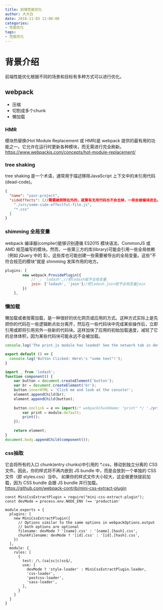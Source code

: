 ```yaml
---
title: 前端性能优化
author: 大大白
date: 2018-11-03 12:00:00
categories:
- 性能优化
tags: 
- 性能优化
---
```


# 背景介绍
前端性能优化根据不同的场景和目标有多种方式可以进行优化。

## webpack
- 压缩
- 切割成多个chunk 
- 懒加载

### HMR
模块热替换(Hot Module Replacement 或 HMR)是 webpack 提供的最有用的功能之一。它允许在运行时更新各种模块，而无需进行完全刷新。
https://www.webpackjs.com/concepts/hot-module-replacement/

### tree shaking
tree shaking 是一个术语，通常用于描述移除JavaScript 上下文中的未引用代码(dead-code)。
```package.json
{
  "name": "your-project",
  "sideEffects": [//需要被排除在外的，就算有无用代码也不会去掉，一样会被编译进去。
    "./src/some-side-effectful-file.js",
    "*.css"
  ]
}
```
### shimming 全局变量
webpack 编译器(compiler)能够识别遵循 ES2015 模块语法、CommonJS 或 AMD 规范编写的模块。然而，一些第三方的库(library)可能会引用一些全局依赖（例如 jQuery 中的 $）。这些库也可能创建一些需要被导出的全局变量。这些“不符合规范的模块”就是 shimming 发挥作用的地方。
```webpack.config.js
plugins: [
        new webpack.ProvidePlugin({
            // _: 'lodash',//把lodash赋予全局变量_
            join: ['lodash', 'join']//把lodash.join赋予全局变量join
        })
    ],
```

### 懒加载
懒加载或者按需加载，是一种很好的优化网页或应用的方式。这种方式实际上是先把你的代码在一些逻辑断点处分离开，然后在一些代码块中完成某些操作后，立即引用或即将引用另外一些新的代码块。这样加快了应用的初始加载速度，减轻了它的总体体积，因为某些代码块可能永远不会被加载。
```src/print.js
console.log('The print.js module has loaded! See the network tab in dev tools...');

export default () => {
  console.log('Button Clicked: Here\'s "some text"!');
}
```
```src/inxdex.js
import _ from 'lodash';
function component() {
    var button = document.createElement('button');
    var br = document.createElement('br');
    button.innerHTML = 'Click me and look at the console!';
    element.appendChild(br);
    element.appendChild(button);
    
    button.onclick = e => import(/* webpackChunkName: "print" */ './print').then(module => {
        var print = module.default;
        print();
    });
    
    return element;
}
document.body.appendChild(component());
```

### css抽取
它会将所有的入口 chunk(entry chunks)中引用的 *.css，移动到独立分离的 CSS 文件。因此，你的样式将不再内嵌到 JS bundle 中，而是会放到一个单独的 CSS 文件（即 styles.css）当中。 如果你的样式文件大小较大，这会做更快提前加载，因为 CSS bundle 会跟 JS bundle 并行加载。
https://github.com/webpack-contrib/mini-css-extract-plugin
```
const MiniCssExtractPlugin = require("mini-css-extract-plugin");
const devMode = process.env.NODE_ENV !== 'production'

module.exports = {
  plugins: [
    new MiniCssExtractPlugin({
      // Options similar to the same options in webpackOptions.output
      // both options are optional
      filename: devMode ? '[name].css' : '[name].[hash].css',
      chunkFilename: devMode ? '[id].css' : '[id].[hash].css',
    })
  ],
  module: {
    rules: [
      {
        test: /\.(sa|sc|c)ss$/,
        use: [
          devMode ? 'style-loader' : MiniCssExtractPlugin.loader,
          'css-loader',
          'postcss-loader',
          'sass-loader',
        ],
      }
    ]
  }
}
```